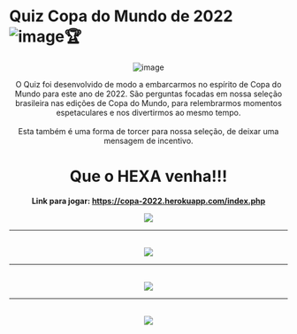 # Quiz Copa do Mundo de 2022 ![image](https://user-images.githubusercontent.com/106918230/198836135-b740be5f-f58d-4a0e-b547-db05b4bce187.png)🏆

<div align="center"> 

 ![image](https://user-images.githubusercontent.com/106918230/198836316-775eba67-a0f9-4f98-ab41-d85375ad2b1e.png)

<div/>

O Quiz foi desenvolvido de modo a embarcarmos no espírito de Copa do Mundo para este ano de 2022.
São perguntas focadas em nossa seleção brasileira nas edições de Copa do Mundo, para relembrarmos momentos espetaculares e nos divertirmos ao mesmo tempo.
<br/>
<br/>
Esta também é uma forma de torcer para nossa seleção, de deixar uma mensagem de incentivo.
<br/>
# Que o HEXA venha!!!
<strong>Link para jogar:<strong/> https://copa-2022.herokuapp.com/index.php
<br/>
<div align="center"> 
<img src="https://user-images.githubusercontent.com/106918230/198837763-6f14c7f9-4999-404e-b974-61fa3b3d0839.png"/>
<br/>
<hr/>
<br/>
<img src="https://user-images.githubusercontent.com/106918230/198837766-8d606ccb-1ddd-4174-985d-6768e96a28f6.png"/>
<br/>
<hr/>
<br/>
<img src="https://user-images.githubusercontent.com/106918230/198837769-1c7ffaaf-f5cc-4918-bd9f-34bf1c67b05a.png"/>
<br/>
<hr/>
<br/>
<img src="https://user-images.githubusercontent.com/106918230/198837770-a058d033-fdb7-416c-8e77-3f143991dbea.png"/>


<div/>
